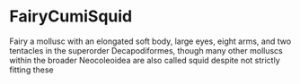 # FairyCumiSquid
Fairy a mollusc with an elongated soft body, large eyes, eight arms, and two tentacles in the superorder Decapodiformes, though many other molluscs within the broader Neocoleoidea are also called squid despite not strictly fitting these
